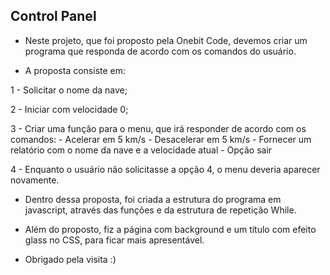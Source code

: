 ## Control Panel ##

* Neste projeto, que foi proposto pela Onebit Code, devemos criar um programa que responda de acordo com os comandos do usuário.

* A proposta consiste em:

1 - Solicitar o nome da nave;

2 - Iniciar com velocidade 0;

3 - Criar uma função para o menu, que irá responder de acordo com os comandos:
    - Acelerar em 5 km/s
    - Desacelerar em 5 km/s
    - Fornecer um relatório com o nome da nave e a velocidade atual
    - Opção sair

4 - Enquanto o usuário não solicitasse a opção 4, o menu deveria aparecer novamente. 

* Dentro dessa proposta, foi criada a estrutura do programa em javascript, através das funções e da estrutura de repetição While.

* Além do proposto, fiz a página com background e um título com efeito glass no CSS, para ficar mais apresentável.  

* Obrigado pela visita :)